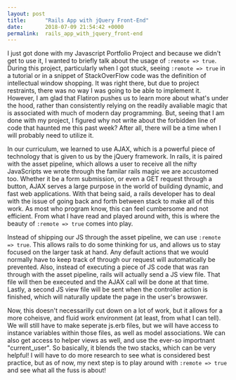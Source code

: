 ```yaml
---
layout: post
title:      "Rails App with jQuery Front-End"
date:       2018-07-09 21:54:42 +0000
permalink:  rails_app_with_jquery_front-end
---
```



I just got done with my Javascript Portfolio Project and because we didn't get to use it, I wanted to briefly talk about the usage of `:remote => true`.  During this project, particularly when I got stuck, seeing `:remote => true` in a tutorial or in a snippet of StackOverFlow code was the definition of intellectual window shopping.  It was right there, but due to project restraints, there was no way I was going to be able to implement it.  However, I am glad that Flatiron pushes us to learn more about what's under the hood, rather than consistently relying on the readily avaliable magic that is associated with much of modern day programming.  But, seeing that I am done with my project, I figured why not write about the forbidden line of code that haunted me this past week?  After all, there will be a time when I will probably need to utilize it.

In our curriculum, we learned to use AJAX, which is a powerful piece of technology that is given to us by the jQuery framework.  In rails, it is paired with the asset pipeline, which allows a user to receive all the nifty JavaScripts we wrote through the familar rails magic we are accustomed too.  Whether it be a form submission, or even a GET request through a button, AJAX serves a large purpose in the world of building dynamic, and fast web applications.  With that being said, a rails developer has to deal with the issue of going back and forth between stack to make all of this work.  As most who program know, this can feel cumbersome and not efficient.  From what I have read and played around with, this is where the beauty of  `:remote => true` comes into play.

Instead of shipping our JS through the asset pipeline, we can use  `:remote => true`.  This allows rails to do some thinking for us, and allows us to stay focused on the larger task at hand.  Any default actions that we would normally have to keep track of through our request will automatically be prevented.  Also, instead of executing a piece of JS code that was ran through with the asset pipeline, rails will actually send a JS view file.  That file will then be execeuted and the AJAX call will be done at that time.  Lastly, a second JS view file will be sent when the controller action is finished, which will naturally update the page in the user's browswer.

Now, this doesn't necessarilly cut down on a lot of work, but it allows for a more coheisve, and fluid work environment (at least, from what I can tell).  We will still have to make seperate js.erb files, but we will have access to instance variables within those files, as well as model associations.  We can also get access to helper views as well, and use the ever-so importnant "current_user".  So basically, it blends the two stacks, which can be very helpful!  I will have to do more research to see what is considered best practice, but as of now, my next step is to play around with `:remote => true` and see what all the fuss is about!
